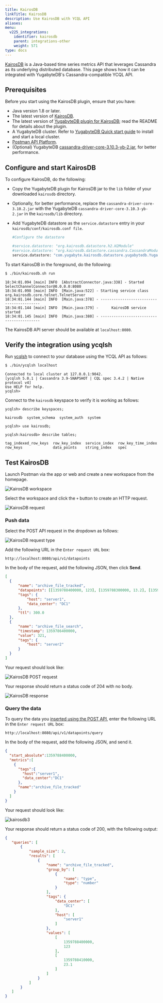 ```yaml
---
title: KairosDB
linkTitle: KairosDB
description: Use KairosDB with YCQL API
aliases:
menu:
  v225_integrations:
    identifier: kairosdb
    parent: integrations-other
    weight: 571
type: docs
---
```


[KairosDB](http://kairosdb.github.io/) is a Java-based time series metrics API that leverages Cassandra as its underlying distributed database. This page shows how it can be integrated with YugabyteDB's Cassandra-compatible YCQL API.

## Prerequisites

Before you start using the KairosDB plugin, ensure that you have:

- Java version 1.8 or later.
- The latest version of [KairosDB](https://kairosdb.github.io/docs/GettingStarted.html).
- The latest version of [YugabyteDB plugin for KairosDB](https://github.com/yugabyte/kairosdb-yb-plugin/releases/); read the README for details about the plugin.
- A YugabyteDB cluster. Refer to [YugabyteDB Quick start guide](/preview/quick-start/macos/) to install and start a local cluster.
- [Postman API Platform](https://www.postman.com/downloads/).
- (Optional) YugabyteDB [cassandra-driver-core-3.10.3-yb-2.jar](https://repo1.maven.org/maven2/com/yugabyte/cassandra-driver-core/3.10.3-yb-2/cassandra-driver-core-3.10.3-yb-2.jar), for better performance.

## Configure and start KairosDB

To configure KairosDB, do the following:

- Copy the YugabyteDB plugin for KairosDB jar to the `lib` folder of your downloaded `kairosdb` directory.
- Optionally, for better performance, replace the `cassandra-driver-core-3.10.2.jar` with the YugabyteDB `cassandra-driver-core-3.10.3-yb-2.jar` in the `kairosdb/lib` directory.
- Add YugabyteDB datastore as the `service.datastore` entry in your `kairosdb/conf/kairosdb.conf file`.

    ```sh
    #Configure the datastore

    #service.datastore: "org.kairosdb.datastore.h2.H2Module"
    #service.datastore: "org.kairosdb.datastore.cassandra.CassandraModule"
    service.datastore: "com.yugabyte.kairosdb.datastore.yugabytedb.YugabyteDBModule"
    ```

To start KairosDB in the foreground, do the following:

```sh
$ ./bin/kairosdb.sh run
```

```output
18:34:01.094 [main] INFO  [AbstractConnector.java:338] - Started SelectChannelConnector@0.0.0.0:8080
18:34:01.098 [main] INFO  [Main.java:522] - Starting service class org.kairosdb.core.telnet.TelnetServer
18:34:01.144 [main] INFO  [Main.java:378] - ------------------------------------------
18:34:01.144 [main] INFO  [Main.java:379] -      KairosDB service started
18:34:01.145 [main] INFO  [Main.java:380] - ------------------------------------------
```

The KairosDB API server should be available at `localhost:8080`.

## Verify the integration using ycqlsh

Run [ycqlsh](/preview/api/ycqlsh/) to connect to your database using the YCQL API as follows:

```sh
$ ./bin/ycqlsh localhost
```

```output
Connected to local cluster at 127.0.0.1:9042.
[ycqlsh 5.0.1 | Cassandra 3.9-SNAPSHOT | CQL spec 3.4.2 | Native protocol v4]
Use HELP for help.
ycqlsh>
```

Connect to the `kairosdb` keyspace to verify it is working as follows:

```cql
ycqlsh> describe keyspaces;
```

```output
kairosdb  system_schema  system_auth  system
```

```cql
ycqlsh> use kairosdb;
```

```cql
ycqlsh:kairosdb> describe tables;
```

```output
tag_indexed_row_keys  row_key_index  service_index  row_key_time_index
row_keys              data_points    string_index   spec
```

## Test KairosDB

Launch Postman via the app or web and create a new workspace from the homepage.

![KairosDB workspace](/images/develop/ecosystem-integrations/kairosdb/kairosdb-workspace.png)

Select the workspace and click the `+` button to create an HTTP request.

![KairosDB request](/images/develop/ecosystem-integrations/kairosdb/kairosdb-http-request.png)

### Push data

Select the POST API request in the dropdown as follows:

![KairosDB request type](/images/develop/ecosystem-integrations/kairosdb/kairosdb-request-type.png)

Add the following URL in the `Enter request URL` box:

```text
http://localhost:8080/api/v1/datapoints
```

In the body of the request, add the following JSON, then click **Send**.

```json
[
  {
      "name": "archive_file_tracked",
      "datapoints": [[1359788400000, 123], [1359788300000, 13.2], [1359788410000, 23.1]],
      "tags": {
          "host": "server1",
          "data_center": "DC1"
      },
      "ttl": 300.0
  },
  {
      "name": "archive_file_search",
      "timestamp": 1359786400000,
      "value": 321,
      "tags": {
          "host": "server2"
      }
  }
]
```

Your request should look like:

![KairosDB POST request](/images/develop/ecosystem-integrations/kairosdb/kairosdb-request1.png)

Your response should return a status code of 204 with no body.

![KairosDB response](/images/develop/ecosystem-integrations/kairosdb/kairosdb-response.png)

### Query the data

To query the data you [inserted using the POST API](#push-data), enter the following URL in the `Enter request URL` box:

```text
http://localhost:8080/api/v1/datapoints/query
```

In the body of the request, add the following JSON, and send it.

```json
{
  "start_absolute":1359788400000,
  "metrics":[
    {
      "tags":{
        "host":"server1",
        "data_center":"DC1"
      },
      "name":"archive_file_tracked"
    }
  ]
}
```

Your request should look like:

![kairosdb3](/images/develop/ecosystem-integrations/kairosdb/kairosdb-request2.png)

Your response should return a status code of 200, with the following output:

```output.json
{
   "queries": [
       {
           "sample_size": 2,
           "results": [
               {
                   "name": "archive_file_tracked",
                   "group_by": [
                       {
                           "name": "type",
                           "type": "number"
                       }
                   ],
                   "tags": {
                       "data_center": [
                           "DC1"
                       ],
                       "host": [
                           "server1"
                       ]
                   },
                   "values": [
                       [
                           1359788400000,
                           123
                       ],
                       [
                           1359788410000,
                           23.1
                       ]
                   ]
               }
           ]
       }
   ]
}
```

